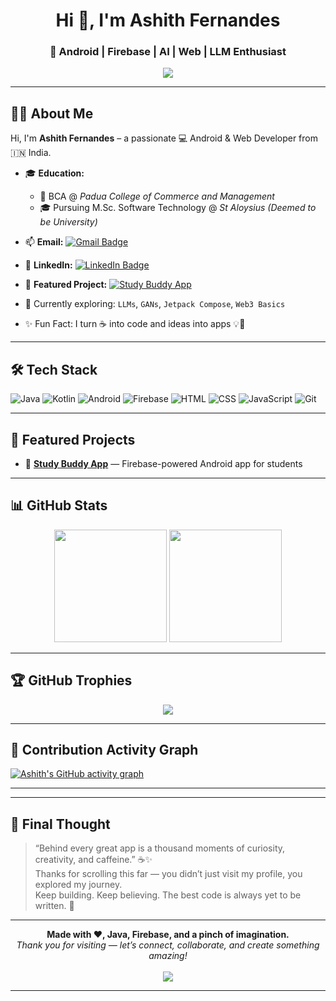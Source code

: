 <h1 align="center">Hi 👋, I'm Ashith Fernandes</h1>
<h3 align="center">🚀 Android | Firebase | AI | Web | LLM Enthusiast</h3>

<p align="center">
  <img src="https://readme-typing-svg.demolab.com?font=Fira+Code&pause=1000&color=FF0000,FFA500,FFFF00,00FF00,0000FF,4B0082,EE82EE&center=true&width=600&lines=Passionate+Android+Developer;Firebase+%7C+LLMs+%7C+Java+%7C+GAN+Lover;Building+fun+and+helpful+apps+every+day" />
</p>

---

## 🙋‍♂️ About Me

Hi, I'm **Ashith Fernandes** – a passionate 💻 Android & Web Developer from 🇮🇳 India.

- 🎓 **Education:**
  - 🏫 BCA @ *Padua College of Commerce and Management*
  - 🎓 Pursuing M.Sc. Software Technology @ *St Aloysius (Deemed to be University)*

- 📫 **Email:** [![Gmail Badge](https://img.shields.io/badge/Gmail-ashithfernandes319@gmail.com-red?style=flat&logo=gmail&logoColor=white)](mailto:ashithfernandes319@gmail.com)

- 💼 **LinkedIn:** [![LinkedIn Badge](https://img.shields.io/badge/-Ashith%20Fernandes-blue?style=flat&logo=linkedin&logoColor=white)](https://www.linkedin.com/in/ashith-fernandes-22a0252b3/)

- 📱 **Featured Project:** [![Study Buddy App](https://img.shields.io/badge/GitHub-Study%20Buddy%20App-181717?style=flat&logo=github)](https://github.com/spideyashith/AndriodstudybuddyApp/tree/master)

- 🌱 Currently exploring: `LLMs`, `GANs`, `Jetpack Compose`, `Web3 Basics`

- ✨ Fun Fact: I turn ☕ into code and ideas into apps 💡📱

---

## 🛠 Tech Stack

![Java](https://img.shields.io/badge/Java-%23ED8B00.svg?style=flat&logo=java&logoColor=white)
![Kotlin](https://img.shields.io/badge/Kotlin-7F52FF.svg?style=flat&logo=kotlin&logoColor=white)
![Android](https://img.shields.io/badge/Android-3DDC84.svg?style=flat&logo=android&logoColor=white)
![Firebase](https://img.shields.io/badge/Firebase-ffca28.svg?style=flat&logo=firebase&logoColor=black)
![HTML](https://img.shields.io/badge/HTML5-E34F26.svg?style=flat&logo=html5&logoColor=white)
![CSS](https://img.shields.io/badge/CSS3-1572B6.svg?style=flat&logo=css3&logoColor=white)
![JavaScript](https://img.shields.io/badge/JavaScript-F7DF1E.svg?style=flat&logo=javascript&logoColor=black)
![Git](https://img.shields.io/badge/Git-F05032.svg?style=flat&logo=git&logoColor=white)

---

## 🚀 Featured Projects

- 📱 [**Study Buddy App**](https://github.com/spideyashith/Study-Buddy-App) — Firebase-powered Android app for students

---

## 📊 GitHub Stats

<p align="center">
  <img src="https://github-readme-stats.vercel.app/api?username=spideyashith&show_icons=true&theme=tokyonight" height="180px"/>
  <img src="https://github-readme-streak-stats.herokuapp.com/?user=spideyashith&theme=tokyonight" height="180px"/>
</p>

---

## 🏆 GitHub Trophies

<p align="center">
  <img src="https://github-profile-trophy.vercel.app/?username=spideyashith&theme=monokai&margin-w=15&no-frame=true" />
</p>

---

## 🌱 Contribution Activity Graph

[![Ashith's GitHub activity graph](https://github-readme-activity-graph.vercel.app/graph?username=spideyashith&theme=github-compact)](https://github.com/spideyashith)

---


---

## 💬 Final Thought

> “Behind every great app is a thousand moments of curiosity, creativity, and caffeine.” ☕✨  
> Thanks for scrolling this far — you didn’t just visit my profile, you explored my journey.  
> Keep building. Keep believing. The best code is always yet to be written. 🚀

---

<p align="center">
  <b>Made with ❤️, Java, Firebase, and a pinch of imagination.</b><br>
  <i>Thank you for visiting — let’s connect, collaborate, and create something amazing!</i><br><br>
  <img src="https://capsule-render.vercel.app/api?type=waving&color=0:00C9FF,100:92FE9D&height=120&section=footer&text=🚀%20See%20You%20Soon!%20👋&fontSize=24&fontAlign=middle&animation=twinkling" />
</p>


---

